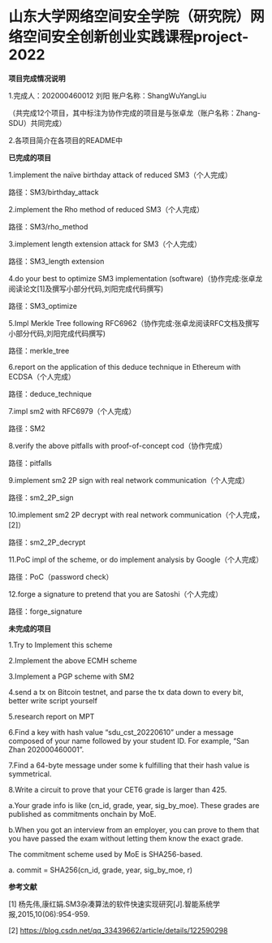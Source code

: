 # 山东大学网络空间安全学院（研究院）网络空间安全创新创业实践课程project-2022

**项目完成情况说明**

1.完成人：202000460012 刘阳     账户名称：ShangWuYangLiu

（共完成12个项目，其中标注为协作完成的项目是与张卓龙（账户名称：Zhang-SDU）共同完成）

2.各项目简介在各项目的README中

**已完成的项目**

1.implement the naïve birthday attack of reduced SM3（个人完成）

路径：SM3/birthday_attack

2.implement the Rho method of reduced SM3（个人完成）

路径：SM3/rho_method

3.implement length extension attack for SM3（个人完成）

路径：SM3_length extension

4.do your best to optimize SM3 implementation (software)（协作完成:张卓龙阅读论文[1]及撰写小部分代码,刘阳完成代码撰写) 

路径：SM3_optimize

5.Impl Merkle Tree following RFC6962（协作完成:张卓龙阅读RFC文档及撰写小部分代码,刘阳完成代码撰写)

路径：merkle_tree

6.report on the application of this deduce technique in Ethereum with ECDSA（个人完成）

路径：deduce_technique

7.impl sm2 with RFC6979（个人完成）

路径：SM2

8.verify the above pitfalls with proof-of-concept cod（协作完成）

路径：pitfalls

9.implement sm2 2P sign with real network communication（个人完成）

路径：sm2_2P_sign

10.implement sm2 2P decrypt with real network communication（个人完成，[2]）

路径：sm2_2P_decrypt

11.PoC impl of the scheme, or do implement analysis by Google（个人完成）

路径：PoC（password check）

12.forge a signature to pretend that you are Satoshi（个人完成）

路径：forge_signature

**未完成的项目**

1.Try to Implement this scheme

2.Implement the above ECMH scheme

3.Implement a PGP scheme with SM2

4.send a tx on Bitcoin testnet, and parse the tx data down to every bit, better write script yourself

5.research report on MPT

6.Find a key with hash value “sdu_cst_20220610” under a message composed of your name followed by your student ID. For example, “San Zhan 202000460001”.

7.Find a 64-byte message under some k fulfilling that their hash value is symmetrical.

8.Write a circuit to prove that your CET6 grade is larger than 425.

  a.Your grade info is like (cn_id, grade, year, sig_by_moe). These grades are published as commitments onchain by MoE.

  b.When you got an interview from an employer, you can prove to them that you have passed the exam without letting them know the exact grade.

  The commitment scheme used by MoE is SHA256-based.

  a. commit = SHA256(cn_id, grade, year, sig_by_moe, r)

**参考文献**

[1] 杨先伟,康红娟.SM3杂凑算法的软件快速实现研究[J].智能系统学报,2015,10(06):954-959.

[2] https://blog.csdn.net/qq_33439662/article/details/122590298

